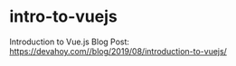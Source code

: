 # intro-to-vuejs

Introduction to Vue.js Blog Post: https://devahoy.com//blog/2019/08/introduction-to-vuejs/
